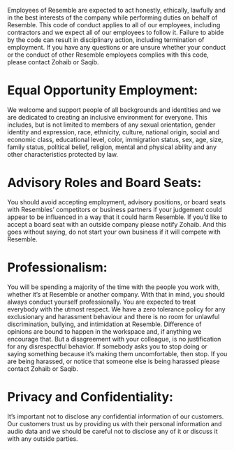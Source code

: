 Employees of Resemble are expected to act honestly, ethically, lawfully and in the best interests of the company while performing duties on behalf of Resemble. This code of conduct applies to all of our employees, including contractors and we expect all of our employees to follow it. Failure to abide by the code can result in disciplinary action, including termination of employment. If you have any questions or are unsure whether your conduct or the conduct of other Resemble employees complies with this code, please contact Zohaib or Saqib. 

# Equal Opportunity Employment:

We welcome and support people of all backgrounds and identities and we are dedicated to creating an inclusive environment for everyone. This includes, but is not limited to members of any sexual orientation, gender identity and expression, race, ethnicity, culture, national origin, social and economic class, educational level, color, immigration status, sex, age, size, family status, political belief, religion, mental and physical ability and any other characteristics protected by law. 

# Advisory Roles and Board Seats:

You should avoid accepting employment, advisory positions, or board seats with Resembles’ competitors or business partners if your judgement could appear to be influenced in a way that it could harm Resemble. If you’d like to accept a board seat with an outside company please notify Zohaib. And this goes without saying, do not start your own business if it will compete with Resemble.

# Professionalism:

You will be spending a majority of the time with the people you work with, whether it’s at Resemble or another company. With that in mind, you should always conduct yourself professionally. You are expected to treat everybody with the utmost respect. We have a zero tolerance policy for any exclusionary and harassment behaviour and there is no room for unlawful discrimination, bullying, and intimidation at Resemble. Difference of opinions are bound to happen in the workspace and, if anything we encourage that. But a disagreement with your colleague, is no justification for any disrespectful behavior. If somebody asks you to stop doing or saying something because it’s making them uncomfortable, then stop. If you are being harassed, or notice that someone else is being harassed please contact Zohaib or Saqib.

# Privacy and Confidentiality:

It’s important not to disclose any confidential information of our customers. Our customers trust us by providing us with their personal information and audio data and we should be careful not to disclose any of it or discuss it with any outside parties. 
